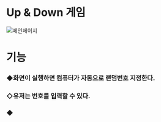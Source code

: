 # Up & Down 게임
![메인페이지](https://user-images.githubusercontent.com/95167623/225934753-41a46021-c757-471f-b375-ca8286bb0e06.JPG)
# 기능
### ◆화면이 실행하면 컴퓨터가 자동으로 랜덤번호 지정한다.
### ◇유저는 번호를 입력할 수 있다.
### ◆
